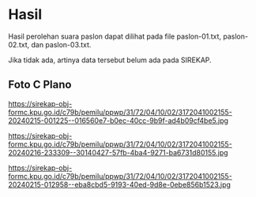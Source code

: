 # Hasil

Hasil perolehan suara paslon dapat dilihat pada file paslon-01.txt, paslon-02.txt, dan paslon-03.txt.

Jika tidak ada, artinya data tersebut belum ada pada SIREKAP.

## Foto C Plano

https://sirekap-obj-formc.kpu.go.id/c79b/pemilu/ppwp/31/72/04/10/02/3172041002155-20240215-001225--016560e7-b0ec-40cc-9b9f-ad4b09cf4be5.jpg

https://sirekap-obj-formc.kpu.go.id/c79b/pemilu/ppwp/31/72/04/10/02/3172041002155-20240216-233309--30140427-57fb-4ba4-9271-ba6731d80155.jpg

https://sirekap-obj-formc.kpu.go.id/c79b/pemilu/ppwp/31/72/04/10/02/3172041002155-20240215-012958--eba8cbd5-9193-40ed-9d8e-0ebe856b1523.jpg
